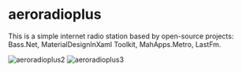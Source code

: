 # aeroradioplus
This is a simple internet radio station based by open-source projects:
 Bass.Net,
 MaterialDesignInXaml Toolkit,
 MahApps.Metro, LastFm.
 
 ![aeroradioplus2](https://cloud.githubusercontent.com/assets/25839218/23257381/36bca734-f9cc-11e6-97b0-7c5ef88e9d6a.JPG)
![aeroradioplus3](https://cloud.githubusercontent.com/assets/25839218/23257382/36c091d2-f9cc-11e6-8470-5f8a457d3d86.JPG)
